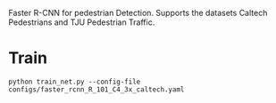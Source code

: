 Faster R-CNN for pedestrian Detection. Supports the datasets Caltech Pedestrians and TJU Pedestrian Traffic.

# Train
```
python train_net.py --config-file configs/faster_rcnn_R_101_C4_3x_caltech.yaml
```
